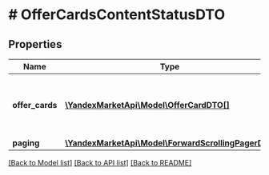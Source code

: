 # # OfferCardsContentStatusDTO

## Properties

Name | Type | Description | Notes
------------ | ------------- | ------------- | -------------
**offer_cards** | [**\YandexMarketApi\Model\OfferCardDTO[]**](OfferCardDTO.md) | Страница списка товаров с информацией о состоянии карточек. |
**paging** | [**\YandexMarketApi\Model\ForwardScrollingPagerDTO**](ForwardScrollingPagerDTO.md) |  | [optional]

[[Back to Model list]](../../README.md#models) [[Back to API list]](../../README.md#endpoints) [[Back to README]](../../README.md)

